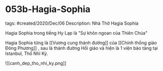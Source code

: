 # 053b-Hagia-Sophia

tags: #created/2020/Dec/06
Description: Nhà Thờ Hagia Sophia

Hagia Sophia trong tiếng Hy Lạp là "Sự khôn ngoan của Thiên Chúa"

Hagia Sophia từng là [[Vương cung thánh đường]] của [[Chính thống giáo Đông Phương]] , sau là thánh đường Hồi giáo và hiện là 1 viện bảo tàng tại Istanbul, Thổ Nhĩ Kỳ. 

![[canh_dep_tho_nhi_ky.png]]